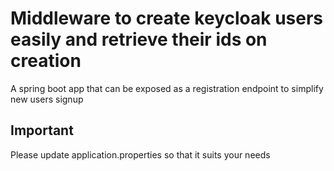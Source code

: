 # Middleware to create keycloak users easily and retrieve their ids on creation
A spring boot app that can be exposed as a registration endpoint to simplify new users signup
## Important
Please update application.properties so that it suits your needs
